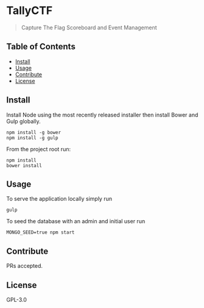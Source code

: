 # TallyCTF

>  Capture The Flag Scoreboard and Event Management

## Table of Contents

- [Install](#install)
- [Usage](#usage)
- [Contribute](#contribute)
- [License](#license)

## Install
Install Node using the most recently released installer then install Bower and Gulp globally.
```
npm install -g bower
npm install -g gulp
```

From the project root run:
```
npm install
bower install
```

## Usage

To serve the application locally simply run
```
gulp
```

To seed the database with an admin and initial user run
```
MONGO_SEED=true npm start
```

## Contribute

PRs accepted.

## License

GPL-3.0
